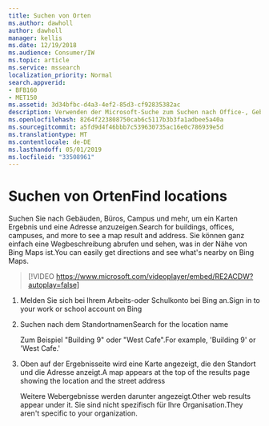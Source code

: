 ```yaml
---
title: Suchen von Orten
ms.author: dawholl
author: dawholl
manager: kellis
ms.date: 12/19/2018
ms.audience: Consumer/IW
ms.topic: article
ms.service: mssearch
localization_priority: Normal
search.appverid:
- BFB160
- MET150
ms.assetid: 3d34bfbc-d4a3-4ef2-85d3-cf92835382ac
description: Verwenden der Microsoft-Suche zum Suchen nach Office-, Gebäude-und anderen Arbeitsbereichs Standorten, Abrufen von Wegbeschreibungen und mehr
ms.openlocfilehash: 8264f223808750cab6c5117b3b3fa1adbee5a40a
ms.sourcegitcommit: a5fd9d4f46bbb7c539630735ac16e0c786939e5d
ms.translationtype: MT
ms.contentlocale: de-DE
ms.lasthandoff: 05/01/2019
ms.locfileid: "33508961"
---
```

# <a name="find-locations"></a><span data-ttu-id="44c0c-103">Suchen von Orten</span><span class="sxs-lookup"><span data-stu-id="44c0c-103">Find locations</span></span>

<span data-ttu-id="44c0c-104">Suchen Sie nach Gebäuden, Büros, Campus und mehr, um ein Karten Ergebnis und eine Adresse anzuzeigen.</span><span class="sxs-lookup"><span data-stu-id="44c0c-104">Search for buildings, offices, campuses, and more to see a map result and address.</span></span> <span data-ttu-id="44c0c-105">Sie können ganz einfach eine Wegbeschreibung abrufen und sehen, was in der Nähe von Bing Maps ist.</span><span class="sxs-lookup"><span data-stu-id="44c0c-105">You can easily get directions and see what's nearby on Bing Maps.</span></span>

> [!VIDEO https://www.microsoft.com/videoplayer/embed/RE2ACDW?autoplay=false]
  
1. <span data-ttu-id="44c0c-106">Melden Sie sich bei Ihrem Arbeits-oder Schulkonto bei Bing an.</span><span class="sxs-lookup"><span data-stu-id="44c0c-106">Sign in to your work or school account on Bing</span></span>
    
2. <span data-ttu-id="44c0c-107">Suchen nach dem Standortnamen</span><span class="sxs-lookup"><span data-stu-id="44c0c-107">Search for the location name</span></span>
    
    <span data-ttu-id="44c0c-108">Zum Beispiel "Building 9" oder "West Cafe".</span><span class="sxs-lookup"><span data-stu-id="44c0c-108">For example, 'Building 9' or 'West Cafe.'</span></span>
    
3. <span data-ttu-id="44c0c-109">Oben auf der Ergebnisseite wird eine Karte angezeigt, die den Standort und die Adresse anzeigt.</span><span class="sxs-lookup"><span data-stu-id="44c0c-109">A map appears at the top of the results page showing the location and the street address</span></span>
    
    <span data-ttu-id="44c0c-110">Weitere Webergebnisse werden darunter angezeigt.</span><span class="sxs-lookup"><span data-stu-id="44c0c-110">Other web results appear under it.</span></span> <span data-ttu-id="44c0c-111">Sie sind nicht spezifisch für Ihre Organisation.</span><span class="sxs-lookup"><span data-stu-id="44c0c-111">They aren't specific to your organization.</span></span>

  


